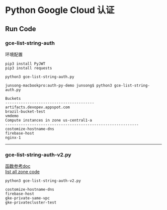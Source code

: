 # Python Google Cloud 认证
## Run Code

### gce-list-string-auth   
环境配置
```
pip3 install PyJWT
pip3 install requests
```
```
python3 gce-list-string-auth.py

junsong-macbookpro:auth-py-demo junsong$ python3 gce-list-string-auth.py

Buckets
----------------------------------------
artifacts.devopev.appspot.com
brazil-bucket-test
vmdemo
Compute instances in zone us-central1-a
------------------------------------------------------------
costomize-hostname-dns
firebase-host
nginx-1
```
----
### gce-list-string-auth-v2.py   
[函数参考doc](https://google-auth.readthedocs.io/en/latest/reference/google.oauth2.service_account.html)   
[list all zone code](https://cloud.google.com/compute/docs/reference/rest/v1/zones/list#examples)
```
python3 gce-list-string-auth-v2.py

costomize-hostname-dns
firebase-host
gke-private-same-vpc
gke-privatecluster-test
```